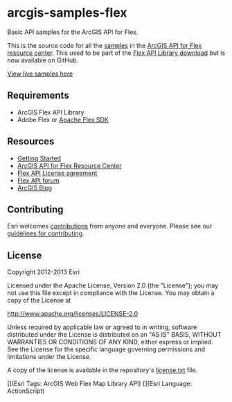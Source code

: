 # arcgis-samples-flex

Basic API samples for the ArcGIS API for Flex.

This is the source code for all the [samples](https://developers.arcgis.com/en/flex/sample-code/) in the  [ArcGIS API for Flex resource center](https://developers.arcgis.com/en/flex/).  This used to be part of the [Flex API Library download](http://links.esri.com/flex-api/latest-download) but is now available on GitHub.

[View live samples here](https://developers.arcgis.com/en/flex/sample-code/)

## Requirements
* ArcGIS Flex API Library
* Adobe Flex or [Apache Flex SDK](http://flex.apache.org/)

## Resources
* [Getting Started](https://developers.arcgis.com/en/flex/guide/getting-started.htm)
* [ArcGIS API for Flex Resource Center](http://links.esri.com/flex)
* [Flex API License agreement](http://www.esri.com/legal/pdfs/mla_e204_e300/english.pdf)
* [Flex API forum](http://forums.arcgis.com/forums/18-ArcGIS-API-for-Flex)
* [ArcGIS Blog](http://blogs.esri.com/esri/arcgis/tag/flex/)

## Contributing

Esri welcomes [contributions](CONTRIBUTING.md) from anyone and everyone. Please see our [guidelines for contributing](https://github.com/esri/contributing).

## License
Copyright 2012-2013 Esri

Licensed under the Apache License, Version 2.0 (the "License");
you may not use this file except in compliance with the License.
You may obtain a copy of the License at

   http://www.apache.org/licenses/LICENSE-2.0

Unless required by applicable law or agreed to in writing, software
distributed under the License is distributed on an "AS IS" BASIS,
WITHOUT WARRANTIES OR CONDITIONS OF ANY KIND, either express or implied.
See the License for the specific language governing permissions and
limitations under the License.

A copy of the license is available in the repository's [license.txt](license.txt) file.

[](Esri Tags: ArcGIS Web Flex Map Library API)
[](Esri Language: ActionScript)
